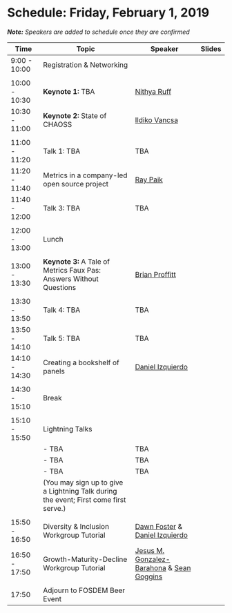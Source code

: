 # Schedule: Friday, February 1, 2019

_**Note:** Speakers are added to schedule once they are confirmed_

| Time | Topic | Speaker | Slides |
|---|---|---|---|
| 9:00 - 10:00 | Registration & Networking |   |   |
|   |   |   |   |
| 10:00 - 10:30 | **Keynote 1:** TBA  | [Nithya Ruff](#user-content-nithya-ruff) |   |
| 10:30 - 11:00 | **Keynote 2:** State of CHAOSS | [Ildiko Vancsa](#user-content-ildiko-vacsa) |   |
|   |   |   |   |
| 11:00 - 11:20 | Talk 1: TBA | TBA |   |
| 11:20 - 11:40 | Metrics in a company-led open source project | [Ray Paik](#user-content-ray-paik) |   |
| 11:40 - 12:00 | Talk 3: TBA | TBA |   |
|   |   |   |   |
| 12:00 - 13:00 | Lunch |   |   |
|   |   |   |   |
| 13:00 - 13:30 | **Keynote 3:** A Tale of Metrics Faux Pas: Answers Without Questions | [Brian Proffitt](#user-content-brian-proffitt) |   |
|   |   |   |   |
| 13:30 - 13:50 | Talk 4: TBA | TBA |   |
| 13:50 - 14:10 | Talk 5: TBA | TBA |   |
| 14:10 - 14:30 | Creating a bookshelf of panels | [Daniel Izquierdo](#user-content-daniel-izquierdo) |   |
|   |   |   |   |
| 14:30 - 15:10 | Break |   |   |
|   |   |   |   |
| 15:10 - 15:50 | Lightning Talks |   |   |
|   | - TBA | TBA |   |
|   | - TBA | TBA |   |
|   | - TBA | TBA |   |
|   | (You may sign up to give a Lightning Talk during the event; First come first serve.)  |   |   |
|   |   |   |   |
| 15:50 - 16:50 | Diversity & Inclusion Workgroup Tutorial | [Dawn Foster](#user-content-dawn-foster) & [Daniel Izquierdo](#user-content-daniel-izquierdo)  |   |
| 16:50 - 17:50 | Growth-Maturity-Decline Workgroup Tutorial | [Jesus M. Gonzalez-Barahona](#user-content-jesus-m-gonzalez-barahona) & [Sean Goggins](#user-content-sean-goggins) |   |
|   |   |   |   |
| 17:50 | Adjourn to FOSDEM Beer Event |   |   |

